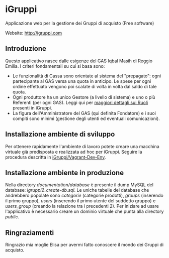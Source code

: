 iGruppi
=======

Applicazione web per la gestione dei Gruppi di acquisto (Free software)

Website: http://igruppi.com


Introduzione
------------
Questo applicativo nasce dalle esigenze del GAS Iqbal Masih di Reggio Emilia.
I criteri fondamentali su cui si basa sono:

 - Le funzionalità di Cassa sono orientate al sistema del "prepagato": ogni partecipante al GAS versa una quota in anticipo. Le spese per ogni ordine effettuato vengono poi scalate di volta in volta dal saldo di tale quota.
 - Ogni produttore ha un unico Gestore (a livello di sistema) e uno o più Referenti (per ogni GAS). Leggi qui per [maggiori dettagli sui Ruoli](https://github.com/iGruppi/iGruppi/wiki/Ruoli) presenti in iGruppi.
 - La figura dell'Amministratore del GAS (qui definita Fondatore) e i suoi compiti sono minimi (gestione degli utenti ed eventuali comunicazioni).


Installazione ambiente di sviluppo
-------------
Per ottenere rapidamente l'ambiente di lavoro potete creare una macchina virtuale già predisposta e realizzata ad hoc per iGruppi. Seguire la procedura descritta in [iGruppi/Vagrant-Dev-Env](https://github.com/iGruppi/Vagrant-Dev-Env).

Installazione ambiente in produzione
-------------
Nella directory _documentation/database_ è presente il dump MySQL del database: *igruppi2_create-db.sql*.
Le uniche tabelle del database che andrebbero popolate sono _categorie_ (categorie prodotti), _groups_ (inserendo il primo gruppo), _users_ (inserendo il primo utente del suddetto gruppo) e _users_group_ (creando la relazione tra i precedenti 2).
Per iniziare ad usare l'applicativo è necessario creare un dominio virtuale che punta alla directory *public*.


Ringraziamenti
--------------
Ringrazio mia moglie Elisa per avermi fatto conoscere il mondo dei Gruppi di acquisto.

 
